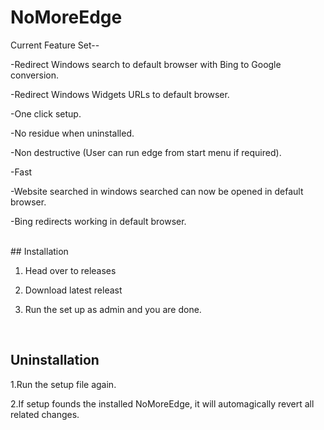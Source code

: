 # NoMoreEdge

Current Feature Set--

-Redirect Windows search to default browser with Bing to Google conversion.

-Redirect Windows Widgets URLs to default browser.

-One click setup.

-No residue when uninstalled.

-Non destructive (User can run edge from start menu if required).

-Fast

-Website searched in windows searched can now be opened in default browser.

-Bing redirects working in default browser.

<br>
## Installation

1. Head over to releases

2. Download latest releast

3. Run the set up as admin and you are done.


<br>

## Uninstallation
1.Run the setup file again.

2.If setup founds the installed NoMoreEdge, it will automagically revert all related changes.

